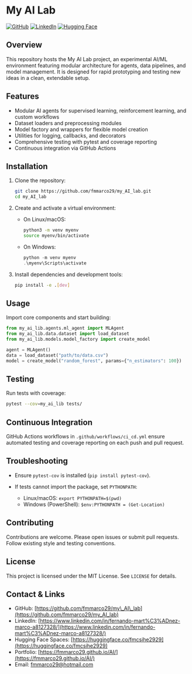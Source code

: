 # My AI Lab

[![GitHub](https://img.shields.io/badge/GitHub-my_AI_lab-181717?logo=github&logoColor=white)](https://github.com/fmmarco29/my_AI_lab)
[![LinkedIn](https://img.shields.io/badge/LinkedIn-Fernando%20Mart%C3%ADnez%20Marco-0A66C2?logo=linkedin&logoColor=white)](https://www.linkedin.com/in/fernando-mart%C3%ADnez-marco-a8127328/)
[![Hugging Face](https://img.shields.io/badge/HuggingFace-Spaces-FCC624?logo=huggingface&logoColor=black)](https://huggingface.co/fmcsihe2929)

## Overview

This repository hosts the My AI Lab project, an experimental AI/ML environment featuring modular architecture for agents, data pipelines, and model management. It is designed for rapid prototyping and testing new ideas in a clean, extendable setup.

## Features

- Modular AI agents for supervised learning, reinforcement learning, and custom workflows  
- Dataset loaders and preprocessing modules  
- Model factory and wrappers for flexible model creation  
- Utilities for logging, callbacks, and decorators  
- Comprehensive testing with pytest and coverage reporting  
- Continuous integration via GitHub Actions  

## Installation

1. Clone the repository:
   ```bash
   git clone https://github.com/fmmarco29/my_AI_lab.git
   cd my_AI_lab


2. Create and activate a virtual environment:

   * On Linux/macOS:

     ```bash
     python3 -m venv myenv
     source myenv/bin/activate
     ```
   * On Windows:

     ```powershell
     python -m venv myenv
     .\myenv\Scripts\activate
     ```
3. Install dependencies and development tools:

   ```bash
   pip install -e .[dev]
   ```

## Usage

Import core components and start building:

```python
from my_ai_lib.agents.ml_agent import MLAgent
from my_ai_lib.data.dataset import load_dataset
from my_ai_lib.models.model_factory import create_model

agent = MLAgent()
data = load_dataset("path/to/data.csv")
model = create_model("random_forest", params={"n_estimators": 100})
```

## Testing

Run tests with coverage:

```bash
pytest --cov=my_ai_lib tests/
```

## Continuous Integration

GitHub Actions workflows in `.github/workflows/ci_cd.yml` ensure automated testing and coverage reporting on each push and pull request.

## Troubleshooting

* Ensure `pytest-cov` is installed (`pip install pytest-cov`).
* If tests cannot import the package, set `PYTHONPATH`:

  * Linux/macOS: `export PYTHONPATH=$(pwd)`
  * Windows (PowerShell): `$env:PYTHONPATH = (Get-Location)`

## Contributing

Contributions are welcome. Please open issues or submit pull requests. Follow existing style and testing conventions.

## License

This project is licensed under the MIT License. See `LICENSE` for details.

## Contact & Links

* GitHub: [https://github.com/fmmarco29/my\_AI\_lab](https://github.com/fmmarco29/my_AI_lab)
* LinkedIn: [https://www.linkedin.com/in/fernando-mart%C3%ADnez-marco-a8127328/](https://www.linkedin.com/in/fernando-mart%C3%ADnez-marco-a8127328/)
* Hugging Face Spaces: [https://huggingface.co/fmcsihe2929](https://huggingface.co/fmcsihe2929)
* Portfolio: [https://fmmarco29.github.io/AI/](https://fmmarco29.github.io/AI/)
* Email: [fmmarco29@hotmail.com](mailto:fmmarco29@hotmail.com)

```
```

